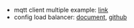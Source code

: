 - mqtt client multiple example: [link](https://github.com/emqx/MQTT-Client-Examples/tree/master)
- config load balancer: [document](https://docs.emqx.com/en/emqx/latest/deploy/cluster/lb.html), [github](https://github.com/emqx/emqx-usage-example/tree/main)
